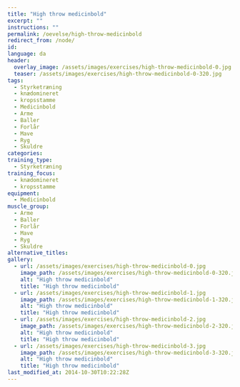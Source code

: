 ```yaml
---
title: "High throw medicinbold"
excerpt: ""
instructions: ""
permalink: /oevelse/high-throw-medicinbold
redirect_from: /node/
id: 
language: da
header:
  overlay_image: /assets/images/exercises/high-throw-medicinbold-0.jpg
  teaser: /assets/images/exercises/high-throw-medicinbold-0-320.jpg
tags:
  - Styrketræning
  - knædomineret
  - kropsstamme
  - Medicinbold
  - Arme
  - Baller
  - Forlår
  - Mave
  - Ryg
  - Skuldre
categories:
training_type: 
  - Styrketræning
training_focus: 
  - knædomineret
  - kropsstamme
equipment:
  - Medicinbold
muscle_group:
  - Arme
  - Baller
  - Forlår
  - Mave
  - Ryg
  - Skuldre
alternative_titles:
gallery:
  - url: /assets/images/exercises/high-throw-medicinbold-0.jpg
    image_path: /assets/images/exercises/high-throw-medicinbold-0-320.jpg
    alt: "High throw medicinbold"
    title: "High throw medicinbold"
  - url: /assets/images/exercises/high-throw-medicinbold-1.jpg
    image_path: /assets/images/exercises/high-throw-medicinbold-1-320.jpg
    alt: "High throw medicinbold"
    title: "High throw medicinbold"
  - url: /assets/images/exercises/high-throw-medicinbold-2.jpg
    image_path: /assets/images/exercises/high-throw-medicinbold-2-320.jpg
    alt: "High throw medicinbold"
    title: "High throw medicinbold"
  - url: /assets/images/exercises/high-throw-medicinbold-3.jpg
    image_path: /assets/images/exercises/high-throw-medicinbold-3-320.jpg
    alt: "High throw medicinbold"
    title: "High throw medicinbold"
last_modified_at: 2014-10-30T10:22:28Z
---
```



